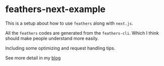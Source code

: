 # feathers-next-example

This is a setup about how to use `feathers` along with `next.js`.

All the `feathers` codes are generated from the `feathers-cli`. Which I think should make people understand more easily.

Including some optimizing and request handling tips.

See more detail in my [blog](http://www.albertgao.xyz/2018/02/04/how-to-do-server-side-rendering-with-feathersjs-and-nextjs/) 
